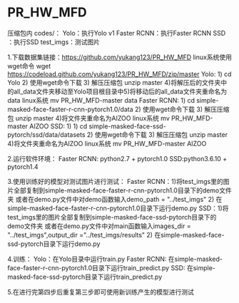 # PR_HW_MFD
压缩包内
codes/：
    Yolo：执行Yolo v1
    Faster RCNN：执行Faster RCNN
    SSD ：执行SSD
    test_imgs：测试图片
    
1.下载数据集链接：https://github.com/yukang123/PR_HW_MFD
linux系统使用wget命令 wget https://codeload.github.com/yukang123/PR_HW_MFD/zip/master
Yolo: 1) cd Yolo 2) 使用wget命令下载 3) 解压压缩包 unzip master 4)将解压后的文件夹中的all_data文件夹移动至Yolo项目根目录中5)将移动后的all_data文件夹重命名为data linux系统 mv PR_HW_MFD-master data
Faster RCNN: 1) cd simple-masked-face-faster-r-cnn-pytorch1.0/data 2) 使用wget命令下载 3) 解压压缩包 unzip master 4)将文件夹重命名为AIZOO linux系统 mv PR_HW_MFD-master AIZOO
SSD: 1) 1) cd simple-masked-face-ssd-pytorch/ssd/data/datasets 2) 使用wget命令下载 3) 解压压缩包 unzip master 4)将文件夹重命名为AIZOO linux系统 mv PR_HW_MFD-master AIZOO

2.运行软件环境：
Faster RCNN: python2.7 + pytorch1.0
SSD:python3.6.10 + pytorch1.4

3.使用训练好的模型对测试图片进行测试：
Faster RCNN：1)将test_imgs里的图片全部复制到simple-masked-face-faster-r-cnn-pytorch1.0目录下的demo文件夹
                 或者在demo.py文件中对demo函数输入demo_path = "../test_imgs"
             2) 在simple-masked-face-faster-r-cnn-pytorch1.0目录下运行demo.py
SSD：1)将test_imgs里的图片全部复制到simple-masked-face-ssd-pytorch目录下的demo文件夹
                 或者在demo.py文件中对main函数输入images_dir = "../test_imgs",output_dir ="../test_imgs/results"
             2) 在simple-masked-face-ssd-pytorch目录下运行demo.py

4.训练：
Yolo：在Yolo目录中运行train.py
Faster RCNN: 在simple-masked-face-faster-r-cnn-pytorch1.0目录下运行train_predict.py
SSD: 在simple-masked-face-ssd-pytorch目录下运行train_predict.py

5.在进行完第四步后重复第三步即可使用新训练产生的模型进行测试
